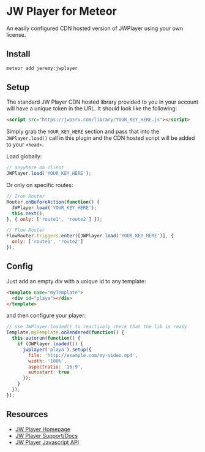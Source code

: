 # JW Player for Meteor

An easily configured CDN hosted version of JWPlayer using your own license. 

## Install

```bash
meteor add jeremy:jwplayer
```

## Setup

The standard JW Player CDN hosted library provided to you in your account will have a unique token in the URL.  It should look like the following:

```html
<script src="https://jwpsrv.com/library/YOUR_KEY_HERE.js"></script>
```

Simply grab the `YOUR_KEY_HERE` section and pass that into the `JWPlayer.load()` call in this plugin and the CDN hosted script will be added to your `<head>`.

Load globally:

```js
// anywhere on client
JWPlayer.load('YOUR_KEY_HERE');
```

Or only on specific routes:

```js
// Iron Router
Router.onBeforeAction(function() {
  JWPlayer.load('YOUR_KEY_HERE');
  this.next();
}, { only: ['route1', 'route2'] });
```

```js
// Flow Router
FlowRouter.triggers.enter([JWPlayer.load('YOUR_KEY_HERE')], {
  only: ['route1', 'route2']
});
```

## Config

Just add an empty div with a unique id to any template:

```html
<template name="myTemplate">
  <div id="playa"></div>
</template>
```

and then configure your player: 

```js
// use JWPlayer.loaded() to reactively check that the lib is ready
Template.myTemplate.onRendered(function() {
  this.autorun(function() {
    if (JWPlayer.loaded()) {
      jwplayer('playa').setup({
        file: 'http://example.com/my-video.mp4',
        width: '100%',
        aspectratio: '16:9',
        autostart: true
      });
    }
  });
});
```

## Resources

- [JW Player Homepage](http://www.jwplayer.com/)
- [JW Player Support/Docs](http://support.jwplayer.com/)
- [JW Player Javascript API](http://support.jwplayer.com/customer/portal/topics/564475-javascript-api/articles)